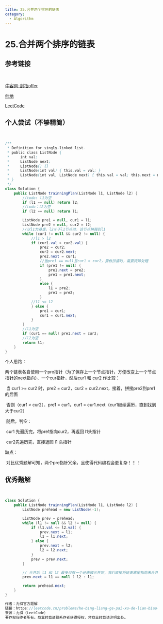 ```yaml
---
title: 25.合并两个排序的链表
category:
  - Algorithm
---
```


# 25.合并两个排序的链表

## 参考链接

<br>

[牛客网-剑指offer](https://www.nowcoder.com/exam/oj/ta?page=1&tpId=13&type=265)

[帅地](https://www.playoffer.cn/444.html)

[LeetCode](https://leetcode.cn/problems/he-bing-liang-ge-pai-xu-de-lian-biao-lcof/solutions/1398788/he-bing-liang-ge-pai-xu-de-lian-biao-by-g3z6g/)



## 个人尝试（不够精简）

<br>

```java
/**
 * Definition for singly-linked list.
 * public class ListNode {
 *     int val;
 *     ListNode next;
 *     ListNode() {}
 *     ListNode(int val) { this.val = val; }
 *     ListNode(int val, ListNode next) { this.val = val; this.next = next; }
 * }
 */
class Solution {
    public ListNode trainningPlan(ListNode l1, ListNode l2) {
        //todo: l1为空
        if (l1 == null) return l2;
        //todo：l2为空
        if (l2 == null) return l1;

        ListNode pre1 = null, cur1 = l1;
        ListNode pre2 = null, cur2 = l2;
        //以l1为基准，l2小于l1节点时，该节点拼接到l1
        while (cur1 != null && cur2 != null) {
            //l1 > l2
            if (cur1.val > cur2.val) {
                pre2 = cur2;
                cur2 = cur2.next;
                pre2.next = cur1;
                //当pre1 == null且cur1 > cur2，要做拼接时，需要特殊处理
                if (pre1 != null) {
                    pre1.next = pre2;
                    pre1 = pre1.next;
                }
                else {
                    l1 = pre2;
                    pre1 = pre2;
                }
            //l1 <= l2
            } else {
                pre1 = cur1;
                cur1 = cur1.next;
            }
        }
        //l1为空
        if (cur1 == null) pre1.next = cur2;
        //l2为空
        return l1;
    }
}
```

个人思路：

​	两个链表各自使用一个pre指针（为了保存上一个节点指针，方便改变上一个节点指针的next指向）、一个cur指针，然后cur1 和 cur2 作比较：

​		当 cur1 >= cur2 时，pre2 = cur2，cur2 = cur2.next，接着，拼接pre2到pre1的后面

​		否则（cur1 < cur2），pre1 = cur1，cur1 = cur1.next（cur1继续遍历，直到找到大于cur2）

​	随后，判空：

​		cur1 先遍历完，将pre1指向cur2，再返回 l1头指针

​		cur2先遍历完，直接返回 l1 头指针

缺点：

​	对比优秀题解可知，两个pre指针冗余，且使得代码编程会更复杂！！！



## 优秀题解

<br>

```java
class Solution {
    public ListNode trainningPlan(ListNode l1, ListNode l2) {
        ListNode prehead = new ListNode(-1);

        ListNode prev = prehead;
        while (l1 != null && l2 != null) {
            if (l1.val <= l2.val) {
                prev.next = l1;
                l1 = l1.next;
            } else {
                prev.next = l2;
                l2 = l2.next;
            }
            prev = prev.next;
        }

        // 合并后 l1 和 l2 最多只有一个还未被合并完，我们直接将链表末尾指向未合并完的链表即可
        prev.next = l1 == null ? l2 : l1;

        return prehead.next;
    }
}

作者：力扣官方题解
链接：https://leetcode.cn/problems/he-bing-liang-ge-pai-xu-de-lian-biao-lcof/solutions/1398788/he-bing-liang-ge-pai-xu-de-lian-biao-by-g3z6g/
来源：力扣（LeetCode）
著作权归作者所有。商业转载请联系作者获得授权，非商业转载请注明出处。
```

